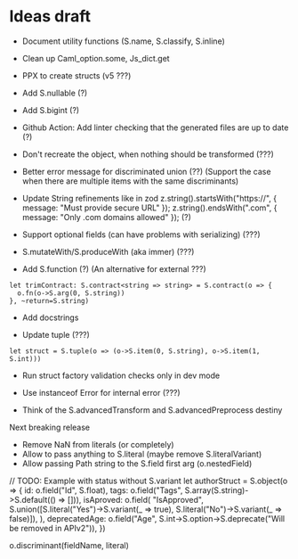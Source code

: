 # Ideas draft

- Document utility functions (S.name, S.classify, S.inline)

- Clean up Caml_option.some, Js_dict.get

- PPX to create structs (v5 ???)

- Add S.nullable (?)

- Add S.bigint (?)

- Github Action: Add linter checking that the generated files are up to date (?)

- Don't recreate the object, when nothing should be transformed (???)

- Better error message for discriminated union (??) (Support the case when there are multiple items with the same discriminants)

- Update String refinements like in zod
  z.string().startsWith("https://", { message: "Must provide secure URL" });
  z.string().endsWith(".com", { message: "Only .com domains allowed" }); (?)

- Support optional fields (can have problems with serializing) (???)

- S.mutateWith/S.produceWith (aka immer) (???)

- Add S.function (?) (An alternative for external ???)

```
let trimContract: S.contract<string => string> = S.contract(o => {
  o.fn(o->S.arg(0, S.string))
}, ~return=S.string)
```

- Add docstrings

- Update tuple (???)

```
let struct = S.tuple(o => (o->S.item(0, S.string), o->S.item(1, S.int)))
```

- Run struct factory validation checks only in dev mode

- Use instanceof Error for internal error (???)

- Think of the S.advancedTransform and S.advancedPreprocess destiny

Next breaking release

- Remove NaN from literals (or completely)
- Allow to pass anything to S.literal (maybe remove S.literalVariant)
- Allow passing Path string to the S.field first arg (o.nestedField)

// TODO: Example with status without S.variant
let authorStruct = S.object(o => {
id: o.field("Id", S.float),
tags: o.field("Tags", S.array(S.string)->S.default(() => [])),
isAproved: o.field(
"IsApproved",
S.union([S.literal("Yes")->S.variant(_ => true), S.literal("No")->S.variant(_ => false)]),
),
deprecatedAge: o.field("Age", S.int->S.option->S.deprecate("Will be removed in APIv2")),
})

o.discriminant(fieldName, literal)
